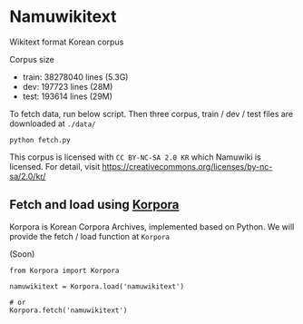 # Namuwikitext

Wikitext format Korean corpus

Corpus size
- train: 38278040 lines (5.3G)
- dev: 197723 lines (28M)
- test: 193614 lines (29M)

To fetch data, run below script. Then three corpus, train / dev / test files are downloaded at `./data/`

```
python fetch.py
```

This corpus is licensed with `CC BY-NC-SA 2.0 KR` which Namuwiki is licensed. For detail, visit https://creativecommons.org/licenses/by-nc-sa/2.0/kr/

## Fetch and load using [Korpora](https://github.com/ko-nlp/Korpora)

Korpora is Korean Corpora Archives, implemented based on Python. We will provide the fetch / load function at `Korpora`

(Soon)
```
from Korpora import Korpora

namuwikitext = Korpora.load('namuwikitext')

# or
Korpora.fetch('namuwikitext')
```
